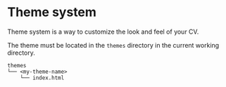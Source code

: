 # Theme system

Theme system is a way to customize the look and feel of your CV.

The theme must be located in the `themes` directory in the current working directory.

```tree
themes
└── <my-theme-name>
    └── index.html
```
